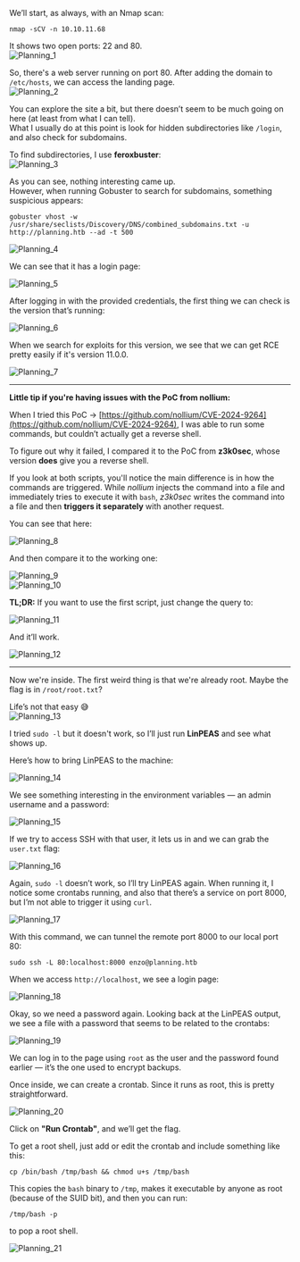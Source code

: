 We’ll start, as always, with an Nmap scan:

`nmap -sCV -n 10.10.11.68`

It shows two open ports: 22 and 80.  
![Planning_1](../img/Planning_1.png)

So, there's a web server running on port 80. After adding the domain to `/etc/hosts`, we can access the landing page.  
![Planning_2](../img/Planning_2.png)

You can explore the site a bit, but there doesn’t seem to be much going on here (at least from what I can tell).  
What I usually do at this point is look for hidden subdirectories like `/login`, and also check for subdomains.

To find subdirectories, I use **feroxbuster**:  
![Planning_3](../img/Planning_3.png)

As you can see, nothing interesting came up.  
However, when running Gobuster to search for subdomains, something suspicious appears:

`gobuster vhost -w /usr/share/seclists/Discovery/DNS/combined_subdomains.txt -u http://planning.htb --ad -t 500`

![Planning_4](../img/Planning_4.png)

We can see that it has a login page:

![Planning_5](../img/Planning_5.png)

After logging in with the provided credentials, the first thing we can check is the version that’s running:

![Planning_6](../img/Planning_6.png)

When we search for exploits for this version, we see that we can get RCE pretty easily if it's version 11.0.0.

![Planning_7](../img/Planning_7.png)

---

**Little tip if you're having issues with the PoC from nollium:**

When I tried this PoC → [https://github.com/nollium/CVE-2024-9264](https://github.com/nollium/CVE-2024-9264), I was able to run some commands, but couldn’t actually get a reverse shell.

To figure out why it failed, I compared it to the PoC from **z3k0sec**, whose version **does** give you a reverse shell.

If you look at both scripts, you'll notice the main difference is in how the commands are triggered. While _nollium_ injects the command into a file and immediately tries to execute it with `bash`, _z3k0sec_ writes the command into a file and then **triggers it separately** with another request.

You can see that here:

![Planning_8](../img/Planning_8.png)

And then compare it to the working one:

![Planning_9](../img/Planning_9.png)  
![Planning_10](../img/Planning_10.png)

**TL;DR:** If you want to use the first script, just change the query to:

![Planning_11](../img/Planning_11.png)

And it’ll work.

![Planning_12](../img/Planning_12.png)

---

Now we're inside. The first weird thing is that we're already root. Maybe the flag is in `/root/root.txt`?

Life’s not that easy 😅  
![Planning_13](../img/Planning_13.png)

I tried `sudo -l` but it doesn't work, so I’ll just run **LinPEAS** and see what shows up.

Here’s how to bring LinPEAS to the machine:

![Planning_14](../img/Planning_14.png)

We see something interesting in the environment variables — an admin username and a password:

![Planning_15](../img/Planning_15.png)

If we try to access SSH with that user, it lets us in and we can grab the `user.txt` flag:

![Planning_16](../img/Planning_16.png)

Again, `sudo -l` doesn’t work, so I’ll try LinPEAS again. When running it, I notice some crontabs running, and also that there’s a service on port 8000, but I’m not able to trigger it using `curl`.

![Planning_17](../img/Planning_17.png)

With this command, we can tunnel the remote port 8000 to our local port 80:

`sudo ssh -L 80:localhost:8000 enzo@planning.htb`

When we access `http://localhost`, we see a login page:

![Planning_18](../img/Planning_18.png)

Okay, so we need a password again. Looking back at the LinPEAS output, we see a file with a password that seems to be related to the crontabs:

![Planning_19](../img/Planning_19.png)

We can log in to the page using `root` as the user and the password found earlier — it’s the one used to encrypt backups.

Once inside, we can create a crontab. Since it runs as root, this is pretty straightforward.

![Planning_20](../img/Planning_20.png)

Click on **"Run Crontab"**, and we’ll get the flag.

To get a root shell, just add or edit the crontab and include something like this:

`cp /bin/bash /tmp/bash && chmod u+s /tmp/bash`

This copies the `bash` binary to `/tmp`, makes it executable by anyone as root (because of the SUID bit), and then you can run:

`/tmp/bash -p`

to pop a root shell.

![Planning_21](../img/Planning_21.png)